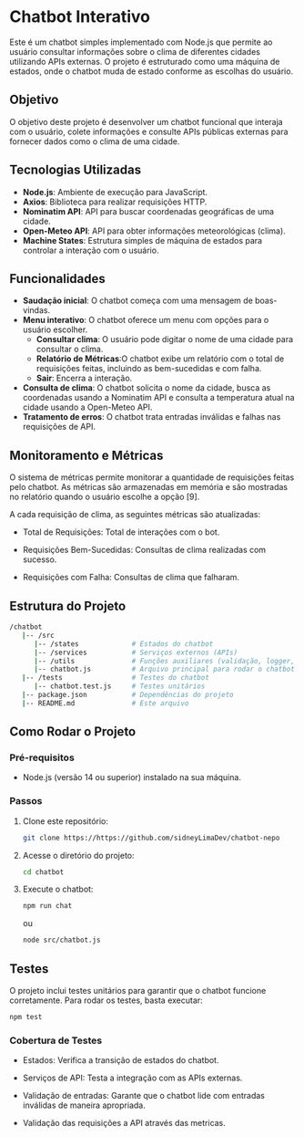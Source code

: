 # Chatbot Interativo

Este é um chatbot simples implementado com Node.js que permite ao usuário consultar informações sobre o clima de diferentes cidades utilizando APIs externas. O projeto é estruturado como uma máquina de estados, onde o chatbot muda de estado conforme as escolhas do usuário.

## Objetivo

O objetivo deste projeto é desenvolver um chatbot funcional que interaja com o usuário, colete informações e consulte APIs públicas externas para fornecer dados como o clima de uma cidade.

## Tecnologias Utilizadas

- **Node.js**: Ambiente de execução para JavaScript.
- **Axios**: Biblioteca para realizar requisições HTTP.
- **Nominatim API**: API para buscar coordenadas geográficas de uma cidade.
- **Open-Meteo API**: API para obter informações meteorológicas (clima).
- **Machine States**: Estrutura simples de máquina de estados para controlar a interação com o usuário.

## Funcionalidades

- **Saudação inicial**: O chatbot começa com uma mensagem de boas-vindas.
- **Menu interativo**: O chatbot oferece um menu com opções para o usuário escolher.
  - **Consultar clima**: O usuário pode digitar o nome de uma cidade para consultar o clima.
  - **Relatório de Métricas**:O chatbot exibe um relatório com o total de requisições feitas, incluindo as bem-sucedidas e com falha.
  - **Sair**: Encerra a interação.
- **Consulta de clima**: O chatbot solicita o nome da cidade, busca as coordenadas usando a Nominatim API e consulta a temperatura atual na cidade usando a Open-Meteo API.
- **Tratamento de erros**: O chatbot trata entradas inválidas e falhas nas requisições de API.

## Monitoramento e Métricas
O sistema de métricas permite monitorar a quantidade de requisições feitas pelo chatbot. As métricas são armazenadas em memória e são mostradas no relatório quando o usuário escolhe a opção [9].

A cada requisição de clima, as seguintes métricas são atualizadas:

- Total de Requisições: Total de interações com o bot.

- Requisições Bem-Sucedidas: Consultas de clima realizadas com sucesso.

- Requisições com Falha: Consultas de clima que falharam.

## Estrutura do Projeto
```bash
/chatbot
   |-- /src
      |-- /states             # Estados do chatbot
      |-- /services           # Serviços externos (APIs)
      |-- /utils              # Funções auxiliares (validação, logger, metrics)
      |-- chatbot.js          # Arquivo principal para rodar o chatbot
   |-- /tests                 # Testes do chatbot
      |-- chatbot.test.js     # Testes unitários
   |-- package.json           # Dependências do projeto
   |-- README.md              # Este arquivo
``` 

## Como Rodar o Projeto

### Pré-requisitos

- Node.js (versão 14 ou superior) instalado na sua máquina.

### Passos

1. Clone este repositório:
   ```bash
   git clone https://https://github.com/sidneyLimaDev/chatbot-nepo
   ```
2. Acesse o diretório do projeto:
   ```bash
   cd chatbot
   ```
3. Execute o chatbot:
   ```bash
   npm run chat
   ```
   ou
   ```bash
   node src/chatbot.js
   ```


## Testes
O projeto inclui testes unitários para garantir que o chatbot funcione corretamente. Para rodar os testes, basta executar:
```bash
npm test
```
### Cobertura de Testes
- Estados: Verifica a transição de estados do chatbot.

- Serviços de API: Testa a integração com as APIs externas.

- Validação de entradas: Garante que o chatbot lide com entradas inválidas de maneira apropriada.

- Validação das requisições a API através das metricas.